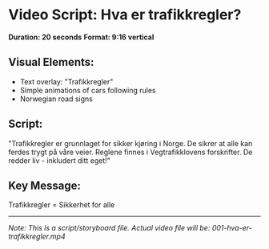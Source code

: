 # Video Script: Hva er trafikkregler?
**Duration: 20 seconds**
**Format: 9:16 vertical**

## Visual Elements:
- Text overlay: "Trafikkregler"
- Simple animations of cars following rules
- Norwegian road signs

## Script:
"Trafikkregler er grunnlaget for sikker kjøring i Norge. 
De sikrer at alle kan ferdes trygt på våre veier.
Reglene finnes i Vegtrafikklovens forskrifter.
De redder liv - inkludert ditt eget!"

## Key Message:
Trafikkregler = Sikkerhet for alle

---
*Note: This is a script/storyboard file. Actual video file will be: 001-hva-er-trafikkregler.mp4*